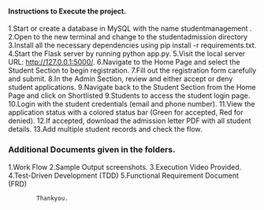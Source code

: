 #### Instructions to Execute the project.
1.Start or create a database in MySQL with the name studentmanagement .
2.Open to the new terminal and change to the studentadmission directory
3.Install all the necessary dependencies using pip install -r requirements.txt.
4.Start the Flask server by running python app.py.
5.Visit the local server URL: http://127.0.0.1:5000/.
6.Navigate to the Home Page and select the Student Section to begin registration.
7.Fill out the registration form carefully and submit.
8.In the Admin Section, review and either accept or deny student applications.
9.Navigate back to the Student Section from the Home Page and click on Shortlisted 9.Students to access the student login page.
10.Login with the student credentials (email and phone number).
11.View the application status with a colored status bar (Green for accepted, Red for denied).
12.If accepted, download the admission letter PDF with all student details.
13.Add multiple student records and check the flow.

### Additional Documents given in the folders.
1.Work Flow
2.Sample Output screenshots.
3.Execution Video Provided.
4.Test-Driven Development (TDD) 
5.Functional Requirement Document (FRD) 
		
			Thankyou.
